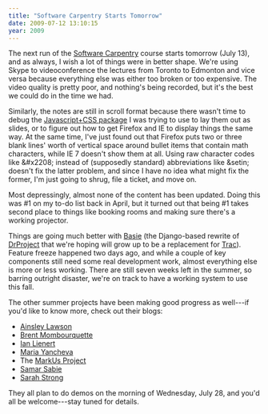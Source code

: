 ```yaml
---
title: "Software Carpentry Starts Tomorrow"
date: 2009-07-12 13:10:15
year: 2009
---
```

The next run of the <a href="https://software-carpentry.org">Software Carpentry</a> course starts tomorrow (July 13), and as always, I wish a lot of things were in better shape. We're using Skype to videoconference the lectures from Toronto to Edmonton and vice versa because everything else was either too broken or too expensive. The video quality is pretty poor, and nothing's being recorded, but it's the best we could do in the time we had.

Similarly, the notes are still in scroll format because there wasn't time to debug the <a href="http://meyerweb.com/eric/tools/s5/">Javascript+CSS package</a> I was trying to use to lay them out as slides, or to figure out how to get Firefox and IE to display things the same way. At the same time, I've just found out that Firefox puts two or three blank lines' worth of vertical space around bullet items that contain math characters, while IE 7 doesn't show them at all. Using raw character codes like &amp;#x2208; instead of (supposedly standard) abbreviations like &amp;setin; doesn't fix the latter problem, and since I have no idea what might fix the former, I'm just going to shrug, file a ticket, and move on.

Most depressingly, almost none of the content has been updated. Doing this was #1 on my to-do list back in April, but it turned out that being #1 takes second place to things like booking rooms and making sure there's a working projector.

Things are going much better with <a href="http://basieproject.org">Basie</a> (the Django-based rewrite of <a href="http://www.drproject.org">DrProject</a> that we're hoping will grow up to be a replacement for <a href="http://trac.edgewall.org">Trac</a>). Feature freeze happened two days ago, and while a couple of key components still need some real development work, almost everything else is more or less working. There are still seven weeks left in the summer, so barring outright disaster, we're on track to have a working system to use this fall.

The other summer projects have been making good progress as well---if you'd like to know more, check out their blogs:
<ul>
	<li><a href="http://individual.utoronto.ca/ainsley/atom.xml">Ainsley Lawson</a></li>
	<li><a href="http://climatetooldev.blogspot.com/feeds/posts/default">Brent Mombourquette</a></li>
	<li><a href="http://ilienert.wordpress.com/feed/">Ian Lienert</a></li>
	<li><a href="http://abelian-grape.blogspot.com/feeds/posts/default">Maria Yancheva</a></li>
	<li>The <a href="http://blog.markusproject.org/?feed=rss2">MarkUs Project</a></li>
	<li><a href="http://samar-sabie.blogspot.com/feeds/posts/default">Samar Sabie</a></li>
	<li><a href="http://sarahestrong.blogspot.com/feeds/posts/default">Sarah Strong</a></li>
</ul>
They all plan to do demos on the morning of Wednesday, July 28, and you'd all be welcome---stay tuned for details.
